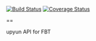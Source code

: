 [![Build Status](https://travis-ci.org/friendsbt/upyun_api_fbt.svg?branch=master)](https://travis-ci.org/friendsbt/upyun_api_fbt)
[![Coverage Status](https://coveralls.io/repos/friendsbt/upyun_api_fbt/badge.svg)](https://coveralls.io/r/friendsbt/upyun_api_fbt)

==

upyun API for FBT
